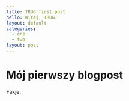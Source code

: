 ```yaml
---
title: TRUG first post
hello: Witaj, TRUG.
layout: default
categories:
  - one
  - two
layout: post
---
```


# Mój pierwszy blogpost

Fakje.


